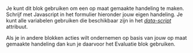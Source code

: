 Je kunt dit blok gebruiken om een op maat gemaakte handeling te maken. Schrijf
met Javascript in het formulier hieronder jouw eigen handeling. Je kunt alle
variabelen gebruiken die beschikbaar zijn in het [*data-script*][data-script]
attribuut.

Als je in andere blokken acties wilt ondernemen op basis van jouw op maat
gemaakte handeling dan kun je daarvoor het Evaluatie blok gebruiken.

[data-script]: https://www.copernica.com/en/documentation/data-object
